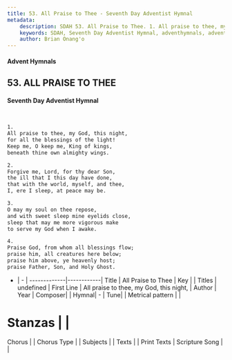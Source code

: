 ```yaml
---
title: 53. All Praise to Thee - Seventh Day Adventist Hymnal
metadata:
    description: SDAH 53. All Praise to Thee. 1. All praise to thee, my God, this night, for all the blessings of the light! Keep me, O keep me, King of kings, beneath thine own almighty wings.
    keywords: SDAH, Seventh Day Adventist Hymnal, adventhymnals, advent hymnals, All Praise to Thee, All praise to thee, my God, this night, 
    author: Brian Onang'o
---
```


#### Advent Hymnals
## 53. ALL PRAISE TO THEE
#### Seventh Day Adventist Hymnal

```txt


1.
All praise to thee, my God, this night,
for all the blessings of the light!
Keep me, O keep me, King of kings,
beneath thine own almighty wings.

2.
Forgive me, Lord, for thy dear Son,
the ill that I this day have done,
that with the world, myself, and thee,
I, ere I sleep, at peace may be.

3.
O may my soul on thee repose,
and with sweet sleep mine eyelids close,
sleep that may me more vigorous make
to serve my God when I awake.

4.
Praise God, from whom all blessings flow;
praise him, all creatures here below;
praise him above, ye heavenly host;
praise Father, Son, and Holy Ghost.


```

- |   -  |
-------------|------------|
Title | All Praise to Thee |
Key |  |
Titles | undefined |
First Line | All praise to thee, my God, this night, |
Author | 
Year | 
Composer|  |
Hymnal|  - |
Tune|  |
Metrical pattern | |
# Stanzas |  |
Chorus |  |
Chorus Type |  |
Subjects |  |
Texts |  |
Print Texts | 
Scripture Song |  |
  
